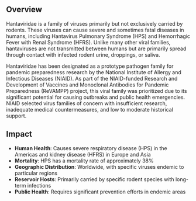 ## Overview

Hantaviridae is a family of viruses primarily but not exclusively carried by rodents. These viruses can cause severe and sometimes fatal diseases in humans, including Hantavirus Pulmonary Syndrome (HPS) and Hemorrhagic Fever with Renal Syndrome (HFRS). Unlike many other viral families, hantaviruses are not transmitted between humans but are primarily spread through contact with infected rodent urine, droppings, or saliva.

Hantaviridae has been designated as a prototype pathogen family for pandemic preparedness research by the National Institute of Allergy and Infectious Diseases (NIAID). As part of the NIAID-funded Research and Development of Vaccines and Monoclonal Antibodies for Pandemic Preparedness (ReVAMPP) project, this viral family was prioritized due to its significant potential for causing outbreaks and public health emergencies. NIAID selected virus families of concern with insufficient research, inadequate medical countermeasures, and low to moderate historical support.

## Impact

- **Human Health**: Causes severe respiratory disease (HPS) in the Americas and kidney disease (HFRS) in Europe and Asia
- **Mortality**: HPS has a mortality rate of approximately 38%
- **Geographic Distribution**: Worldwide, with specific viruses endemic to particular regions
- **Reservoir Hosts**: Primarily carried by specific rodent species with long-term infections
- **Public Health**: Requires significant prevention efforts in endemic areas
